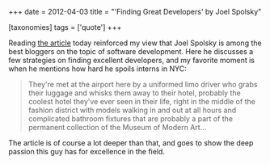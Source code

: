 +++
date = 2012-04-03
title = "'Finding Great Developers' by Joel Spolsky"

[taxonomies]
tags = ['quote']
+++

Reading [the article] today reinforced my view that Joel Spolsky is
among the best bloggers on the topic of software development. Here he
discusses a few strategies on finding excellent developers, and my
favorite moment is when he mentions how hard he spoils interns in NYC:

> They're met at the airport here by a uniformed limo driver who grabs
> their luggage and whisks them away to their hotel, probably the
> coolest hotel they've ever seen in their life, right in the middle of
> the fashion district with models walking in and out at all hours and
> complicated bathroom fixtures that are probably a part of the
> permanent collection of the Museum of Modern Art...

The article is of course a lot deeper than that, and goes to show the
deep passion this guy has for excellence in the field.

  [the article]: http://www.joelonsoftware.com/articles/FindingGreatDevelopers.html
